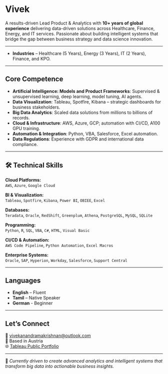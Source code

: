 # Vivek

A results-driven Lead Product & Analytics with **10+ years of global experience** delivering data-driven solutions across Healthcare, Finance, Energy, and IT services. Passionate about building intelligent systems that bridge the gap between business strategy and data science innovation.

---
- **Industries** – Healthcare (5 Years), Energy (3 Years), IT (2 Years), Finance, and KPO.
---

## Core Competence

- **Artificial Intelligence: Models and Product Frameworks**: Supervised & unsupervised learning, deep learning, model tuning, AI agents.
- **Data Visualization**: Tableau, Spotfire, Kibana – strategic dashboards for business stakeholders.
- **Big Data Analytics**: Scaled data solutions from millions to billions of records.
- **Cloud & Infrastructure**: AWS, Azure, GCP; automation with CI/CD, A100 GPU training.
- **Automation & Integration**: Python, VBA, Salesforce, Excel automation.
- **Data Regulations**: Experience with GDPR and international data compliance.

---

## 🛠️ Technical Skills

**Cloud Platforms:**  
`AWS`, `Azure`, `Google Cloud`  

**BI & Visualization:**  
`Tableau`, `Spotfire`, `Kibana`, `Power BI`, `OBIEE`, `Excel`  

**Databases:**  
`Teradata`, `Oracle`, `RedShift`, `Greenplum`, `Athena`, `PostgreSQL`, `MySQL`, `SQLite`  

**Programming:**  
`Python`, `R`, `SQL`, `VBA`, `C#`, `HTML`, `Visual Basic`  

**CI/CD & Automation:**  
`AWS Code Pipeline`, `Python Automation`, `Excel Macros`  

**Enterprise Systems:**  
`Oracle`, `SAP`, `Hyperion`, `Workday`, `Salesforce`, `Support Central`

---

## Languages

- **English** – Fluent  
- **Tamil** – Native Speaker
- **German** - Beginner
---

## Let’s Connect

📧 [vivekanandramakrishnan@outlook.com](mailto:vivekanandramakrishnan@outlook.com)  
📍 Based in Austria  
🌐 [Tableau Public Portfolio](https://public.tableau.com/app/profile/vivekanand4623/vizzes)

---

🔭 *Currently driven to create advanced analytics and intelligent systems that transform big data into actionable business insights.*
